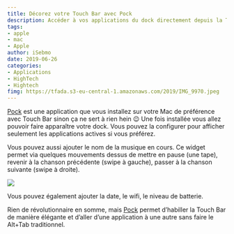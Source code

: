```yaml
---
title: Décorez votre Touch Bar avec Pock
description: Accéder à vos applications du dock directement depuis la Touch Bar de votre Mac. Changez la musique et visualisez le niveau de la batterie. 
tags: 
- apple
- mac
- Apple
author: iSebmo
date: 2019-06-26
categories: 
- Applications
- HighTech
- Hightech
fimg: https://tfada.s3-eu-central-1.amazonaws.com/2019/IMG_9970.jpeg
---
```


[Pock](https://pock.dev) est une application que vous installez sur votre Mac de préférence avec Touch Bar sinon ça ne sert à rien hein 😉 
Une fois installée vous allez pouvoir faire apparaître votre dock. Vous pouvez la configurer pour afficher seulement les applications actives si vous préférez. 

Vous pouvez aussi ajouter le nom de la musique en cours. Ce widget permet via quelques mouvements dessus de mettre en pause (une tape), revenir à la chanson précédente (swipe à gauche), passer à la chanson suivante (swipe à droite). 

![](https://tfada.s3-eu-central-1.amazonaws.com/2019/pock-capture.jpg)

Vous pouvez également ajouter la date, le wifi, le niveau de batterie. 

Rien de révolutionnaire en somme, mais [Pock](https://pock.dev) permet d’habiller la Touch Bar de manière élégante et d’aller d’une application à une autre sans faire le Alt+Tab traditionnel. 

